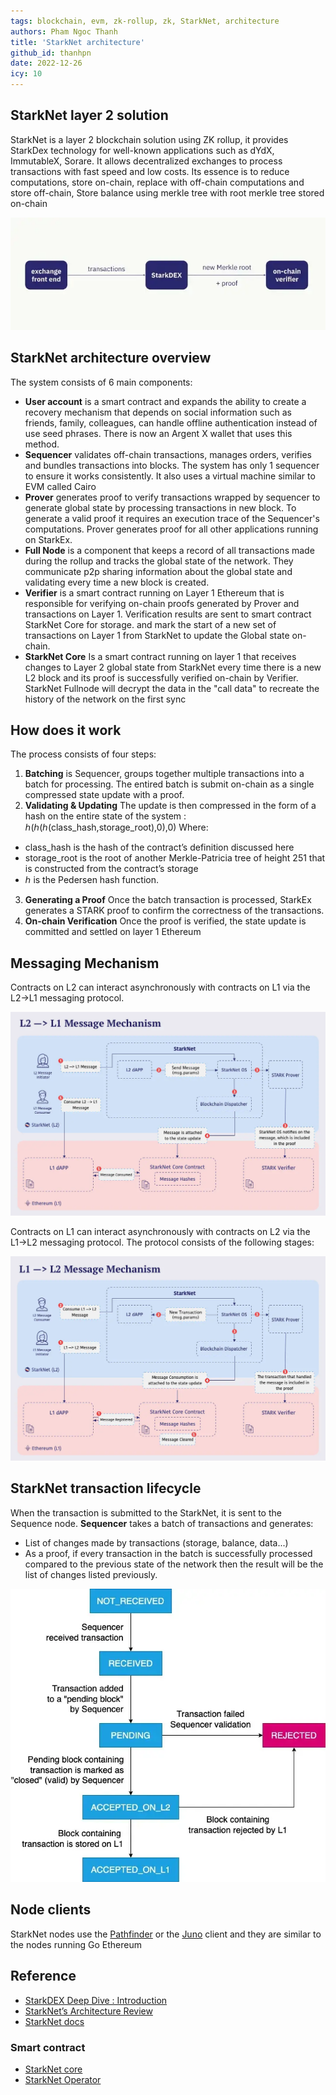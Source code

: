 ```yaml
---
tags: blockchain, evm, zk-rollup, zk, StarkNet, architecture
authors: Pham Ngoc Thanh
title: 'StarkNet architecture'
github_id: thanhpn
date: 2022-12-26
icy: 10
---
```


## StarkNet layer 2 solution

StarkNet is a layer 2 blockchain solution using ZK rollup, it provides StarkDex technology for well-known applications such as dYdX, ImmutableX, Sorare. It allows decentralized exchanges to process transactions with fast speed and low costs. Its essence is to reduce computations, store on-chain, replace with off-chain computations and store off-chain, Store balance using merkle tree with root merkle tree stored on-chain

![](assets/starknet-architecture_starkdex.webp)

## StarkNet architecture overview

The system consists of 6 main components:

- **User account** is a smart contract and expands the ability to create a recovery mechanism that depends on social information such as friends, family, colleagues, can handle offline authentication instead of use seed phrases. There is now an Argent X wallet that uses this method.
- **Sequencer** validates off-chain transactions, manages orders, verifies and bundles transactions into blocks. The system has only 1 sequencer to ensure it works consistently. It also uses a virtual machine similar to EVM called Cairo
- **Prover** generates proof to verify transactions wrapped by sequencer to generate global state by processing transactions in new block. To generate a valid proof it requires an execution trace of the Sequencer's computations. Prover generates proof for all other applications running on StarkEx.
- **Full Node** is a component that keeps a record of all transactions made during the rollup and tracks the global state of the network. They communicate p2p sharing information about the global state and validating every time a new block is created.
- **Verifier** is a smart contract running on Layer 1 Ethereum that is responsible for verifying on-chain proofs generated by Prover and transactions on Layer 1. Verification results are sent to smart contract StarkNet Core for storage. and mark the start of a new set of transactions on Layer 1 from StarkNet to update the Global state on-chain.
- **StarkNet Core** Is a smart contract running on layer 1 that receives changes to Layer 2 global state from StarkNet every time there is a new L2 block and its proof is successfully verified on-chain by Verifier. StarkNet Fullnode will decrypt the data in the "call data" to recreate the history of the network on the first sync

## How does it work

The process consists of four steps:

1. **Batching** is Sequencer, groups together multiple transactions into a batch for processing. The entired batch is submit on-chain as a single compressed state update with a proof.
2. **Validating & Updating** The update is then compressed in the form of a hash on the entire state of the system : ℎ(ℎ(ℎ(class_hash,storage_root),0),0) Where:

- class_hash is the hash of the contract’s definition discussed here
- storage_root is the root of another Merkle-Patricia tree of height 251 that is constructed from the contract’s storage
- ℎ is the Pedersen hash function.

3. **Generating a Proof** Once the batch transaction is processed, StarkEx generates a STARK proof to confirm the correctness of the transactions.
4. **On-chain Verification** Once the proof is verified, the state update is committed and settled on layer 1 Ethereum

## Messaging Mechanism

Contracts on L2 can interact asynchronously with contracts on L1 via the L2→L1 messaging protocol.

![](assets/starknet-architecture_starknet-current-architecture.webp)

Contracts on L1 can interact asynchronously with contracts on L2 via the L1→L2 messaging protocol. The protocol consists of the following stages:

![](assets/starknet-architecture_starknet-l1l2.webp)

## StarkNet transaction lifecycle

When the transaction is submitted to the StarkNet, it is sent to the Sequence node. **Sequencer** takes a batch of transactions and generates:

- List of changes made by transactions (storage, balance, data...)
- As a proof, if every transaction in the batch is successfully processed compared to the previous state of the network then the result will be the list of changes listed previously.

![](assets/starknet-architecture_starknet-transactions-states.webp)

## Node clients

StarkNet nodes use the [Pathfinder](https://github.com/eqlabs/pathfinder) or the [Juno](https://github.com/NethermindEth/juno) client and they are similar to the nodes running Go Ethereum

## Reference

- [StarkDEX Deep Dive : Introduction](https://medium.com/starkware/starkdex-deep-dive-introduction-7b4ef0dedba8)
- [StarkNet’s Architecture Review](https://david-barreto.com/StarkNets-architecture-review/)
- [StarkNet docs](https://docs.StarkNet.io/documentation/)

### Smart contract

- [StarkNet core](https://etherscan.io/address/0xc662c410c0ecf747543f5ba90660f6abebd9c8c4)
- [StarkNet Operator](https://etherscan.io/address/0x2c169dfe5fbba12957bdd0ba47d9cedbfe260ca7)
